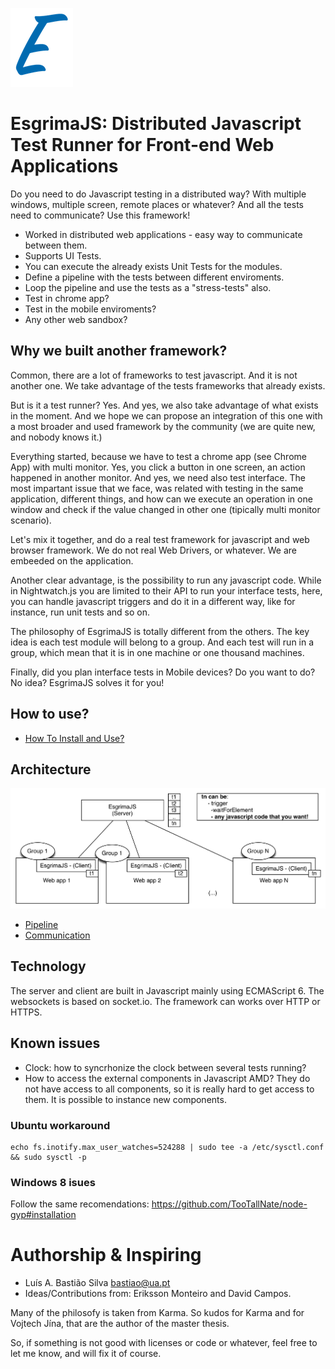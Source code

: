 ![Logo](docs/logo_small.png)
# EsgrimaJS: Distributed Javascript Test Runner for Front-end Web Applications



Do you need to do Javascript testing in a distributed way? With
multiple windows, multiple screen, remote places or whatever?
And all the tests need to communicate? Use this framework!

* Worked in distributed web applications - easy way to communicate between them. 
* Supports UI Tests. 
* You can execute the already exists Unit Tests for the modules.
* Define a pipeline with the tests between different enviroments. 
* Loop the pipeline and use the tests as a "stress-tests" also.
* Test in chrome app?
* Test in the mobile enviroments? 
* Any other web sandbox?

## Why we built another framework?


Common, there are a lot of frameworks to test javascript. And it is not
another one. We take advantage of the tests frameworks that already exists.

But is it a test runner? Yes. And yes, we also take advantage of what exists in
the moment. And we hope we can propose an integration of this one with
a most broader and used framework by the community (we are quite new, and nobody
knows it.)

Everything started, because we have to test a chrome app (see Chrome App) with
multi monitor. Yes, you click a button in one screen, an action happened in
another monitor. And yes, we need also test interface. The most impartant issue that we face, was related with testing in
the same application, different things, and how can we execute an operation
in one window and check if the value changed in other one (tipically multi monitor
scenario).

Let's mix it together, and do a real test framework for javascript and
web browser framework. We do not real Web Drivers, or whatever. We are embeeded on
the application.

Another clear advantage, is the possibility to run any javascript code. While in Nightwatch.js you
are limited to their API to run your interface tests, here, you can handle javascript triggers
and do it in a different way, like for instance, run unit tests and so on. 

The philosophy of EsgrimaJS is totally different from the others. The key idea is each test module 
will belong to a group. And each test will run in a group, which mean that it is in
one machine or one thousand machines.

Finally, did you plan interface tests in Mobile devices? Do you want to do? No idea? EsgrimaJS solves it for you!

## How to use?

- [How To Install and Use?](docs/HOWTO.md)



## Architecture

![Architecture](docs/arch.jpg)

- [Pipeline](docs/Pipeline.md)
- [Communication](docs/Communication.md)


## Technology

The server and client are built in Javascript mainly using ECMAScript 6. The websockets is based on socket.io. 
The framework can works over HTTP or HTTPS.

## Known issues

- Clock: how to syncrhonize the clock between several tests running?
- How to access the external components in Javascript AMD? They do not have access to 
all components, so it is really hard to get access to them. It is possible to instance
new components.


### Ubuntu workaround


```
echo fs.inotify.max_user_watches=524288 | sudo tee -a /etc/sysctl.conf && sudo sysctl -p
```

### Windows 8 isues


Follow the same recomendations: https://github.com/TooTallNate/node-gyp#installation


# Authorship & Inspiring 

- Luís A. Bastião Silva <bastiao@ua.pt>
- Ideas/Contributions from: Eriksson Monteiro and David Campos.


Many of the philosofy is taken from Karma. So kudos for Karma and for
Vojtech Jína, that are the author of the master thesis.

So, if something is not good with licenses or code or whatever, feel free
to let me know, and will fix it of course.
